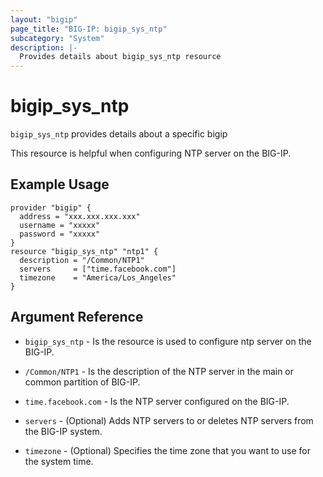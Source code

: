 ```yaml
---
layout: "bigip"
page_title: "BIG-IP: bigip_sys_ntp"
subcategory: "System"
description: |-
  Provides details about bigip_sys_ntp resource
---
```


# bigip\_sys\_ntp

`bigip_sys_ntp` provides details about a specific bigip

This resource is helpful when configuring NTP server on the BIG-IP.
## Example Usage


```hcl
provider "bigip" {
  address = "xxx.xxx.xxx.xxx"
  username = "xxxxx"
  password = "xxxxx"
}
resource "bigip_sys_ntp" "ntp1" {
  description = "/Common/NTP1"
  servers     = ["time.facebook.com"]
  timezone    = "America/Los_Angeles"
}

```      

## Argument Reference

* `bigip_sys_ntp` - Is the resource is used to configure ntp server on the BIG-IP.

* `/Common/NTP1` - Is the description of the NTP server in the main or common partition of BIG-IP.

* `time.facebook.com` - Is the  NTP server configured on the BIG-IP.

* `servers` - (Optional) Adds NTP servers to or deletes NTP servers from the BIG-IP system.

* `timezone` - (Optional) Specifies the time zone that you want to use for the system time.
